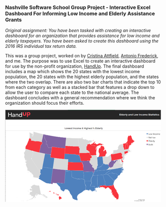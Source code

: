 ### Nashville Software School Group Project - Interactive Excel Dashboard For Informing Low Income and Elderly Assistance Grants

*Original assignment: You have been tasked with creating an interactive dashboard for an organization that provides assistance for low income and elderly taxpayers. You have been asked to create this dashboard using the 2016 IRS individual tax return data.*

This was a group project, worked on by [Cristina Attfield](https://github.com/cattfield), [Antonio Frederick](https://github.com/430modena), and me. The purpose was to use Excel to create an interactive dashboard for use by the non-profit organization, [HandUp](https://handup.org/). The final dashboard includes a map which shows the 20 states with the lowest income population, the 20 states with the highest elderly population, and the states where the two overlap. There are also two bar charts that indicate the top 10 from each category as well as a stacked bar that features a drop down to allow the user to compare each state to the national average. The dashboard concludes with a general recommendation where we think the organization should focus their efforts.

![Map of Elderly and Low Income](assets/Map.png)

